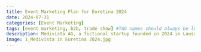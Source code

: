 ```yaml
---
title: Event Marketing Plan for Euretina 2024
date: 2024-07-31
categories: [Event Marketing]
tags: [event marketing, b2b, trade show] #TAG names should always be lowercase
description: Medivista AG, a fictional startup founded in 2024 in Lausanne, provides AI-powered medical image analysis and patient profile management services. As a B2B marketer, I would like to demonstrate my approach to plan for Medivista AG to join the trade show Euretina 2024 in Spain.
image: 1_Medivista in Euretina 2024.jpg
---
```


